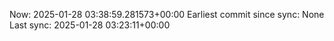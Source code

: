 Now: 2025-01-28 03:38:59.281573+00:00 Earliest commit since sync: None Last sync: 2025-01-28 03:23:11+00:00
